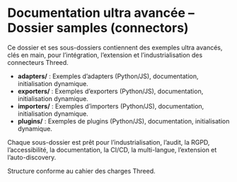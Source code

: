 # Documentation ultra avancée – Dossier samples (connectors)

Ce dossier et ses sous-dossiers contiennent des exemples ultra avancés, clés en main, pour l’intégration, l’extension et l’industrialisation des connecteurs Threed.

- **adapters/** : Exemples d’adapters (Python/JS), documentation, initialisation dynamique.
- **exporters/** : Exemples d’exporters (Python/JS), documentation, initialisation dynamique.
- **importers/** : Exemples d’importers (Python/JS), documentation, initialisation dynamique.
- **plugins/** : Exemples de plugins (Python/JS), documentation, initialisation dynamique.

Chaque sous-dossier est prêt pour l’industrialisation, l’audit, la RGPD, l’accessibilité, la documentation, la CI/CD, la multi-langue, l’extension et l’auto-discovery.

Structure conforme au cahier des charges Threed.
